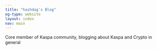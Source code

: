 ```yaml
---
title: "hashdag's Blog"
og-type: website
layout: index
nav: main
---
```


Core member of Kaspa community, blogging about Kaspa and Crypto in general
